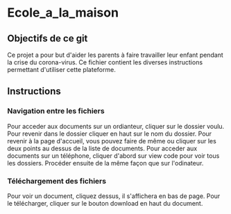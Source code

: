 # Ecole_a_la_maison

## Objectifs de ce git

Ce projet a pour but d'aider les parents à faire travailler leur enfant pendant la crise du corona-virus.
Ce fichier contient les diverses instructions permettant d'utiliser cette plateforme.

## Instructions

### Navigation entre les fichiers
Pour acceder aux documents sur un ordianteur, cliquer sur le dossier voulu. Pour revenir dans le dossier cliquer en haut sur le nom du dossier. Pour revenir à la page d'accueil, vous pouvez faire de même ou cliquer sur les deux points au dessus de la liste de documents.
Pour acceder aux documents sur un téléphone, cliquer d'abord sur view code pour voir tous les dossiers. Procéder ensuite de la même façon que sur l'odinateur.
### Téléchargement des fichiers
Pour voir un document, cliquez dessus, il s'affichera en bas de page. Pour le télécharger, cliquer sur le bouton download en haut du document.
